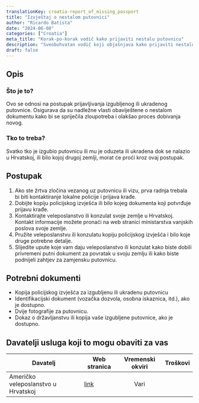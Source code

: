 ```yaml
---
translationKey: croatia-report_of_missing_passport
title: "Izvještaj o nestalom putovnici"
author: "Ricardo Batista"
date: "2024-06-08"
categories: ["Croatia"]
meta_title: "Korak-po-korak vodič kako prijaviti nestalu putovnicu"
description: "Sveobuhvatan vodič koji objašnjava kako prijaviti nestalu putovnicu, potrebne dokumente i dodatne detalje."
draft: false
---
```


## Opis
### Što je to?
Ovo se odnosi na postupak prijavljivanja izgubljenog ili ukradenog putovnice. Osigurava da su nadležne vlasti obaviještene o nestalom dokumentu kako bi se spriječila zloupotreba i olakšao proces dobivanja novog.

### Tko to treba?
Svatko tko je izgubio putovnicu ili mu je oduzeta ili ukradena dok se nalazio u Hrvatskoj, ili bilo kojoj drugoj zemlji, morat će proći kroz ovaj postupak.

## Postupak
1. Ako ste žrtva zločina vezanog uz putovnicu ili vizu, prva radnja trebala bi biti kontaktiranje lokalne policije i prijava krađe.
2. Dobijte kopiju policijskog izvješća ili bilo kojeg dokumenta koji potvrđuje prijavu krađe.
3. Kontaktirajte veleposlanstvo ili konzulat svoje zemlje u Hrvatskoj. Kontakt informacije možete pronaći na web stranici ministarstva vanjskih poslova svoje zemlje.
4. Pružite veleposlanstvu ili konzulatu kopiju policijskog izvješća i bilo koje druge potrebne detalje.
5. Slijedite upute koje vam daju veleposlanstvo ili konzulat kako biste dobili privremeni putni dokument za povratak u svoju zemlju ili kako biste podnijeli zahtjev za zamjensku putovnicu.

## Potrebni dokumenti
- Kopija policijskog izvješća za izgubljenu ili ukradenu putovnicu
- Identifikacijski dokument (vozačka dozvola, osobna iskaznica, itd.), ako je dostupno.
- Dvije fotografije za putovnicu.
- Dokaz o državljanstvu ili kopija vaše izgubljene putovnice, ako je dostupno.

## Davatelji usluga koji to mogu obaviti za vas

| Davatelj         |     Web stranica     |     Vremenski okviri    |       Troškovi      |
| --------------- | --------------- |  :-------------: | :-------------: |
| Američko veleposlanstvo u Hrvatskoj   |  [link](https://hr.usembassy.gov/)       |      Vari